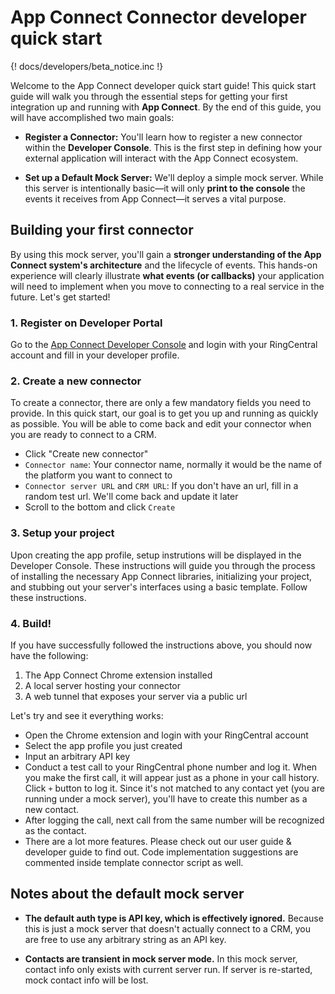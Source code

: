 # App Connect Connector developer quick start 

{! docs/developers/beta_notice.inc !}

Welcome to the App Connect developer quick start guide! This quick start guide will walk you through the essential steps for getting your first integration up and running with **App Connect**. By the end of this guide, you will have accomplished two main goals:

* **Register a Connector:** You'll learn how to register a new connector within the **Developer Console**. This is the first step in defining how your external application will interact with the App Connect ecosystem.

* **Set up a Default Mock Server:** We'll deploy a simple mock server. While this server is intentionally basic—it will only **print to the console** the events it receives from App Connect—it serves a vital purpose.

## Building your first connector

By using this mock server, you'll gain a **stronger understanding of the App Connect system's architecture** and the lifecycle of events. This hands-on experience will clearly illustrate **what events (or callbacks)** your application will need to implement when you move to connecting to a real service in the future. Let's get started!

### 1. Register on Developer Portal

Go to the [App Connect Developer Console](https://appconnect.labs.ringcentral.com/console) and login with your RingCentral account and fill in your developer profile.

### 2. Create a new connector

To create a connector, there are only a few mandatory fields you need to provide. In this quick start, our goal is to get you up and running as quickly as possible. You will be able to come back and edit your connector when you are ready to connect to a CRM. 

- Click "Create new connector"
- `Connector name`: Your connector name, normally it would be the name of the platform you want to connect to
- `Connector server URL` and `CRM URL`: If you don't have an url, fill in a random test url. We'll come back and update it later
- Scroll to the bottom and click `Create`

### 3. Setup your project

Upon creating the app profile, setup instrutions will be displayed in the Developer Console. These instructions will guide you through the process of installing the necessary App Connect libraries, initializing your project, and stubbing out your server's interfaces using a basic template. Follow these instructions. 

### 4. Build!

If you have successfully followed the instructions above, you should now have the following:

1. The App Connect Chrome extension installed
1. A local server hosting your connector
2. A web tunnel that exposes your server via a public url

Let's try and see it everything works:

- Open the Chrome extension and login with your RingCentral account
- Select the app profile you just created
- Input an arbitrary API key 
- Conduct a test call to your RingCentral phone number and log it. When you make the first call, it will appear just as a phone in your call history. Click `+` button to log it. Since it's not matched to any contact yet (you are running under a mock server), you'll have to create this number as a new contact.
- After logging the call, next call from the same number will be recognized as the contact.
- There are a lot more features. Please check out our user guide & developer guide to find out. Code implementation suggestions are commented inside template connector script as well.

## Notes about the default mock server 

* **The default auth type is API key, which is effectively ignored.** Because this is just a mock server that doesn't actually connect to a CRM, you are free to use any arbitrary string as an API key. 

* **Contacts are transient in mock server mode.** In this mock server, contact info only exists with current server run. If server is re-started, mock contact info will be lost.


